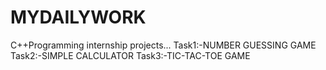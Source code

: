 # MYDAILYWORK
C++Programming internship projects... 
Task1:-NUMBER GUESSING GAME 
Task2:-SIMPLE CALCULATOR
Task3:-TIC-TAC-TOE GAME
